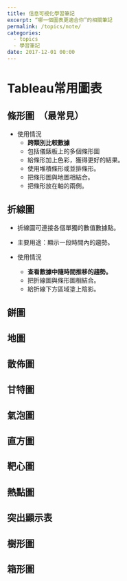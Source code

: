 ```yaml
---
title: 信息可視化學習筆記
excerpt: “哪一個圖表更適合你”的相關筆記
permalink: /topics/note/
categories:
  - topics
  - 學習筆記
date: 2017-12-01 00:00
---
```


# Tableau常用圖表

## 條形圖  （最常見）

- 使用情況
   - **跨類別比較數據**
   - 包括儀錶板上的多個條形圖
   - 給條形加上色彩，獲得更好的結果。
   - 使用堆積條形或並排條形。
   - 把條形圖與地圖相結合。
   - 把條形放在軸的兩側。
  
## 折線圖

- 折線圖可連接各個單獨的數值數據點。

- 主要用途：顯示一段時間內的趨勢。

- 使用情況
   - **查看數據中隨時間推移的趨勢。**
   - 把折線圖與條形圖相結合。
   - 給折線下方區域塗上陰影。

## 餅圖
## 地圖
## 散佈圖
## 甘特圖
## 氣泡圖
## 直方圖
## 靶心圖
## 熱點圖
## 突出顯示表
## 樹形圖
## 箱形圖




